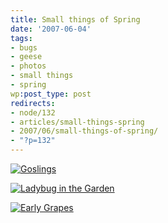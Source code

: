 ```yaml
---
title: Small things of Spring
date: '2007-06-04'
tags:
- bugs
- geese
- photos
- small things
- spring
wp:post_type: post
redirects:
- node/132
- articles/small-things-spring
- 2007/06/small-things-of-spring/
- "?p=132"
---
```


[ ![Goslings](http://farm2.static.flickr.com/1285/530395402_2567dc64cd.jpg) ](http://www.flickr.com/photos/bensheldon/530395402/ "Photo Sharing")

  [ ![Ladybug in the Garden](http://farm2.static.flickr.com/1220/530535995_82b282cda5.jpg) ](http://www.flickr.com/photos/bensheldon/530535995/ "Photo Sharing")

  [ ![Early Grapes](http://farm1.static.flickr.com/207/513475262_e9fb4f340d.jpg) ](http://www.flickr.com/photos/bensheldon/513475262/ "Photo Sharing")

